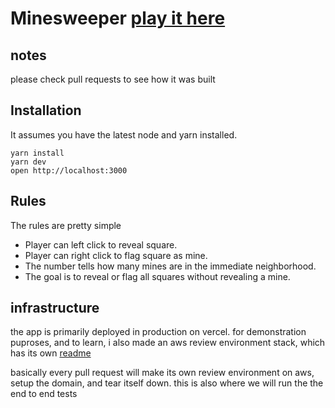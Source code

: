 # Minesweeper [play it here](https://minesweeper.space)

## notes

please check pull requests to see how it was built

## Installation

It assumes you have the latest node and yarn installed.

```
yarn install
yarn dev
open http://localhost:3000
```

## Rules

The rules are pretty simple

- Player can left click to reveal square.
- Player can right click to flag square as mine.
- The number tells how many mines are in the immediate neighborhood.
- The goal is to reveal or flag all squares without revealing a mine.

## infrastructure

the app is primarily deployed in production on vercel. for demonstration
puproses, and to learn, i also made an aws review environment stack, which
has its own [readme](/infra/README.md)

basically every pull request will make its own review environment on aws,
setup the domain, and tear itself down. this is also where we will run the
the end to end tests
